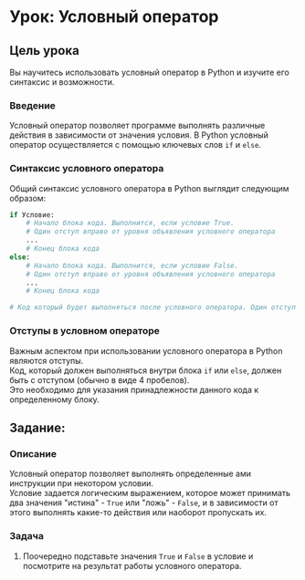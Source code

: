 # Урок: Условный оператор

## Цель урока
Вы научитесь использовать условный оператор в Python и изучите его синтаксис и возможности.

### Введение
Условный оператор позволяет программе выполнять различные действия в зависимости от значения условия. В Python условный оператор осуществляется с помощью ключевых слов `if` и `else`.

### Синтаксис условного оператора
Общий синтаксис условного оператора в Python выглядит следующим образом:

```python
if Условие:
    # Начало блока кода. Выполнится, если условие True. 
    # Один отступ вправо от уровня объявления условного оператора
    ...
    # Конец блока кода
else:
    # Начало блока кода. Выполнится, если условие False. 
    # Один отступ вправо от уровня объявления условного оператора
    ...
    # Конец блока кода

# Код который будет выполняться после условного оператора. Один отступ влево, чтобы закончить объявление цикла
```

### Отступы в условном операторе
Важным аспектом при использовании условного оператора в Python являются отступы.  
Код, который должен выполняться внутри блока `if` или `else`, должен быть с отступом (обычно в виде 4 пробелов).  
Это необходимо для указания принадлежности данного кода к определенному блоку.

## Задание:

### Описание
Условный оператор позволяет выполнять определенные ами инструкции при некотором условии.  
Условие задается логическим выражением, которое может принимать два значения "истина" - `True` или "ложь" - `False`, и в зависимости от этого выполнять какие-то действия или наоборот пропускать их.

### Задача
1. Поочередно подставьте значения `True` и `False` в условие и посмотрите на результат работы условного оператора. 
